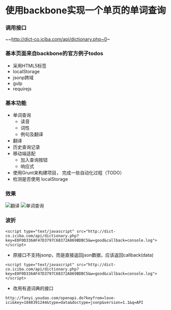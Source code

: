 # 使用backbone实现一个单页的单词查询

### 调用接口

~~http://dict-co.iciba.com/api/dictionary.php~0~
 
### 基本页面来自backbone的官方例子todos

- 采用HTML5标签
- localStorage
- jsonp跨域
- gulp
- requirejs

### 基本功能

- 单词查询
    + 读音
    + 词性
    + 例句及翻译
- 翻译
- 历史查询记录
- 移动端适配
    + 加入查询按钮
    + 响应式
- 使用Grunt来构建项目， 完成一些自动化过程（TODO）
- 检测是否使用 localStorage

### 效果

![翻译](https://raw.githubusercontent.com/konglx90/ici_backbone/master/static/ici.png)
![单词查询](https://raw.githubusercontent.com/konglx90/ici_backbone/master/static/ici2.png "单词查询")

### 波折

```<script type="text/javascript" src="http://dict-co.iciba.com/api/dictionary.php?key=E0F0D336AF47D3797C68372A869BDBC5&w=good&callback=console.log"></script>```

- 原接口不支持jsonp，而是直接返回json数据，应该返回callback(data)

```<script type="text/javascript" src="http://dict-co.iciba.com/api/dictionary.php?key=E0F0D336AF47D3797C68372A869BDBC5&w=good&callback=console.log"></script>```

- 改用有道词典的接口

```http://fanyi.youdao.com/openapi.do?keyfrom=love-ici&key=1848391244&type=data&doctype=jsonp&version=1.1&q=API```


